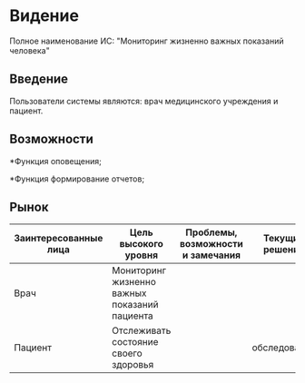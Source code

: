 # Видение 
Полное наименование ИС: "Мониторинг жизненно важных показаний человека"
## Введение
Пользователи системы являются: врач медицинского учреждения и пациент.
## Возможности
*Функция оповещения;

*Функция формирование отчетов;

## Рынок
Заинтересованные лица  | Цель высокого уровня | Проблемы, возможности и замечания | Текущие решения
-----------------------|----------------------|-----------------------------------|----------------
Врач | Мониторинг жизненно важных показаний пациента  | |   |
Пациент| Отслеживать состояние своего здоровья | | обследование  |

